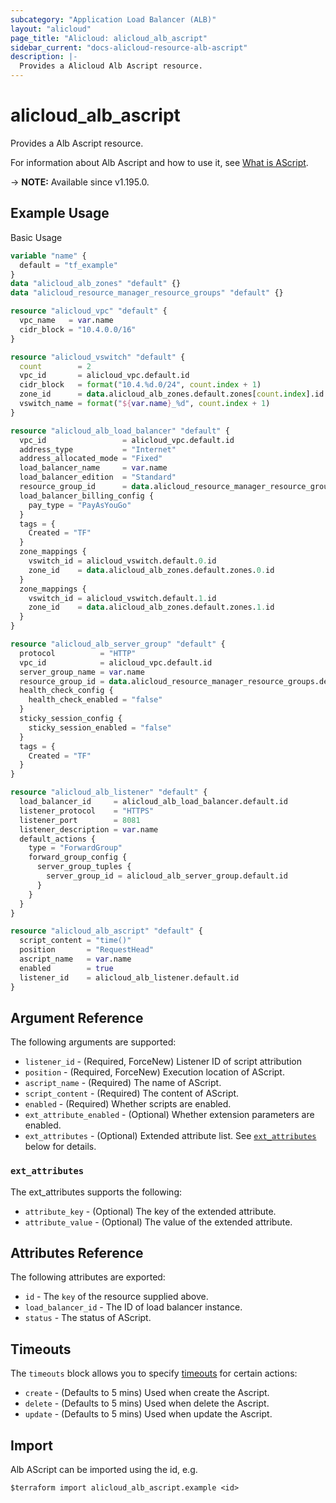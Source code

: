 ```yaml
---
subcategory: "Application Load Balancer (ALB)"
layout: "alicloud"
page_title: "Alicloud: alicloud_alb_ascript"
sidebar_current: "docs-alicloud-resource-alb-ascript"
description: |-
  Provides a Alicloud Alb Ascript resource.
---
```


# alicloud_alb_ascript

Provides a Alb Ascript resource.

For information about Alb Ascript and how to use it, see [What is AScript](https://www.alibabacloud.com/help/en/slb/application-load-balancer/developer-reference/api-alb-2020-06-16-createascripts).

-> **NOTE:** Available since v1.195.0.

## Example Usage

Basic Usage

```terraform
variable "name" {
  default = "tf_example"
}
data "alicloud_alb_zones" "default" {}
data "alicloud_resource_manager_resource_groups" "default" {}

resource "alicloud_vpc" "default" {
  vpc_name   = var.name
  cidr_block = "10.4.0.0/16"
}

resource "alicloud_vswitch" "default" {
  count        = 2
  vpc_id       = alicloud_vpc.default.id
  cidr_block   = format("10.4.%d.0/24", count.index + 1)
  zone_id      = data.alicloud_alb_zones.default.zones[count.index].id
  vswitch_name = format("${var.name}_%d", count.index + 1)
}

resource "alicloud_alb_load_balancer" "default" {
  vpc_id                 = alicloud_vpc.default.id
  address_type           = "Internet"
  address_allocated_mode = "Fixed"
  load_balancer_name     = var.name
  load_balancer_edition  = "Standard"
  resource_group_id      = data.alicloud_resource_manager_resource_groups.default.groups.0.id
  load_balancer_billing_config {
    pay_type = "PayAsYouGo"
  }
  tags = {
    Created = "TF"
  }
  zone_mappings {
    vswitch_id = alicloud_vswitch.default.0.id
    zone_id    = data.alicloud_alb_zones.default.zones.0.id
  }
  zone_mappings {
    vswitch_id = alicloud_vswitch.default.1.id
    zone_id    = data.alicloud_alb_zones.default.zones.1.id
  }
}

resource "alicloud_alb_server_group" "default" {
  protocol          = "HTTP"
  vpc_id            = alicloud_vpc.default.id
  server_group_name = var.name
  resource_group_id = data.alicloud_resource_manager_resource_groups.default.groups.0.id
  health_check_config {
    health_check_enabled = "false"
  }
  sticky_session_config {
    sticky_session_enabled = "false"
  }
  tags = {
    Created = "TF"
  }
}

resource "alicloud_alb_listener" "default" {
  load_balancer_id     = alicloud_alb_load_balancer.default.id
  listener_protocol    = "HTTPS"
  listener_port        = 8081
  listener_description = var.name
  default_actions {
    type = "ForwardGroup"
    forward_group_config {
      server_group_tuples {
        server_group_id = alicloud_alb_server_group.default.id
      }
    }
  }
}

resource "alicloud_alb_ascript" "default" {
  script_content = "time()"
  position       = "RequestHead"
  ascript_name   = var.name
  enabled        = true
  listener_id    = alicloud_alb_listener.default.id
}
```

## Argument Reference

The following arguments are supported:
* `listener_id` - (Required, ForceNew) Listener ID of script attribution
* `position` - (Required, ForceNew) Execution location of AScript.
* `ascript_name` - (Required) The name of AScript.
* `script_content` - (Required) The content of AScript.
* `enabled` - (Required) Whether scripts are enabled.
* `ext_attribute_enabled` - (Optional) Whether extension parameters are enabled.
* `ext_attributes` - (Optional) Extended attribute list. See [`ext_attributes`](#ext_attributes) below for details.

### `ext_attributes`

The ext_attributes supports the following:
* `attribute_key` - (Optional) The key of the extended attribute.
* `attribute_value` - (Optional) The value of the extended attribute.


## Attributes Reference

The following attributes are exported:
* `id` - The `key` of the resource supplied above.
* `load_balancer_id` - The ID of load balancer instance.
* `status` - The status of AScript.

## Timeouts

The `timeouts` block allows you to specify [timeouts](https://www.terraform.io/docs/configuration-0-11/resources.html#timeouts) for certain actions:
* `create` - (Defaults to 5 mins) Used when create the Ascript.
* `delete` - (Defaults to 5 mins) Used when delete the Ascript.
* `update` - (Defaults to 5 mins) Used when update the Ascript.

## Import

Alb AScript can be imported using the id, e.g.

```shell
$terraform import alicloud_alb_ascript.example <id>
```